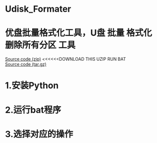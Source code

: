 # Udisk_Formater
优盘批量格式化工具，U盘 批量 格式化 删除所有分区 工具
================================================
 [Source code (zip)](https://github.com/wangzhenjjcn/Udisk_Formater/archive/V1.0.zip "点击下载") <<<<<<DOWNLOAD THIS UZIP RUN BAT         
 [Source code (tar.gz)](https://github.com/wangzhenjjcn/Udisk_Formater/archive/V1.0.tar.gz "点击下载")   

1.安装Python
=====================
2.运行bat程序
=====================
3.选择对应的操作
=====================
